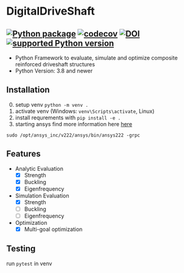 # DigitalDriveShaft
[![Python package](https://github.com/Modular-Design/DigitalDriveShaft/actions/workflows/ci.yml/badge.svg?branch=main)](https://github.com/Modular-Design/DigitalDriveShaft/actions/workflows/ci.yml)
[![codecov](https://codecov.io/gh/Modular-Design/DigitalDriveShaft/branch/main/graph/badge.svg?token=M2EM6L19BI)](https://codecov.io/gh/Modular-Design/DigitalDriveShaft)
[![DOI](https://zenodo.org/badge/459125253.svg)](https://zenodo.org/badge/latestdoi/459125253)
[![supported Python version](https://img.shields.io/badge/python-3.8+-blue.svg)](https://www.python.org/downloads/)
---
- Python Framework to evaluate, simulate and optimize composite reinforced driveshaft structures
- Python Version: 3.8 and newer

## Installation

0. setup venv `python -m venv .`
1. activate venv (Windows: `venv\Scripts\activate`, Linux)
2. install requrements with `pip install -e .`
3. starting ansys find more information here [here](https://mapdl.docs.pyansys.com/version/stable/getting_started/running_mapdl.html)

```
sudo /opt/ansys_inc/v222/ansys/bin/ansys222 -grpc
```


## Features
- Analytic Evaluation
  - [X] Strength
  - [X] Buckling
  - [X] Eigenfrequency
- Simulation Evaluation
  - [X] Strength
  - [ ] Buckling
  - [ ] Eigenfrequency
- Optimization
  - [X] Multi-goal optimization

## Testing

run `pytest` in venv
